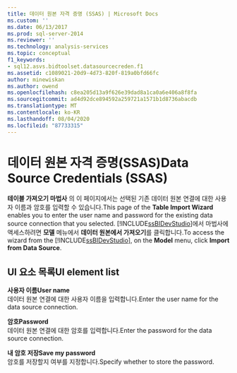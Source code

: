 ```yaml
---
title: 데이터 원본 자격 증명 (SSAS) | Microsoft Docs
ms.custom: ''
ms.date: 06/13/2017
ms.prod: sql-server-2014
ms.reviewer: ''
ms.technology: analysis-services
ms.topic: conceptual
f1_keywords:
- sql12.asvs.bidtoolset.datasourcecreden.f1
ms.assetid: c1089021-20d9-4d73-820f-819a0bfd66fc
author: minewiskan
ms.author: owend
ms.openlocfilehash: c8ea205d13a9f626e39dad8a1ca0a6e406a8f8fa
ms.sourcegitcommit: ad4d92dce894592a259721a1571b1d8736abacdb
ms.translationtype: MT
ms.contentlocale: ko-KR
ms.lasthandoff: 08/04/2020
ms.locfileid: "87733315"
---
```

# <a name="data-source-credentials-ssas"></a><span data-ttu-id="63948-102">데이터 원본 자격 증명(SSAS)</span><span class="sxs-lookup"><span data-stu-id="63948-102">Data Source Credentials (SSAS)</span></span>
  <span data-ttu-id="63948-103">**테이블 가져오기 마법사** 의 이 페이지에서는 선택된 기존 데이터 원본 연결에 대한 사용자 이름과 암호를 입력할 수 있습니다.</span><span class="sxs-lookup"><span data-stu-id="63948-103">This page of the **Table Import Wizard** enables you to enter the user name and password for the existing data source connection that you selected.</span></span> <span data-ttu-id="63948-104">[!INCLUDE[ssBIDevStudio](../includes/ssbidevstudio-md.md)]에서 마법사에 액세스하려면 **모델** 메뉴에서 **데이터 원본에서 가져오기**를 클릭합니다.</span><span class="sxs-lookup"><span data-stu-id="63948-104">To access the wizard from the [!INCLUDE[ssBIDevStudio](../includes/ssbidevstudio-md.md)], on the **Model** menu, click **Import from Data Source**.</span></span>  
  
## <a name="ui-element-list"></a><span data-ttu-id="63948-105">UI 요소 목록</span><span class="sxs-lookup"><span data-stu-id="63948-105">UI element list</span></span>  
 <span data-ttu-id="63948-106">**사용자 이름**</span><span class="sxs-lookup"><span data-stu-id="63948-106">**User name**</span></span>  
 <span data-ttu-id="63948-107">데이터 원본 연결에 대한 사용자 이름을 입력합니다.</span><span class="sxs-lookup"><span data-stu-id="63948-107">Enter the user name for the data source connection.</span></span>  
  
 <span data-ttu-id="63948-108">**암호**</span><span class="sxs-lookup"><span data-stu-id="63948-108">**Password**</span></span>  
 <span data-ttu-id="63948-109">데이터 원본 연결에 대한 암호를 입력합니다.</span><span class="sxs-lookup"><span data-stu-id="63948-109">Enter the password for the data source connection.</span></span>  
  
 <span data-ttu-id="63948-110">**내 암호 저장**</span><span class="sxs-lookup"><span data-stu-id="63948-110">**Save my password**</span></span>  
 <span data-ttu-id="63948-111">암호를 저장할지 여부를 지정합니다.</span><span class="sxs-lookup"><span data-stu-id="63948-111">Specify whether to store the password.</span></span>  
  
  
